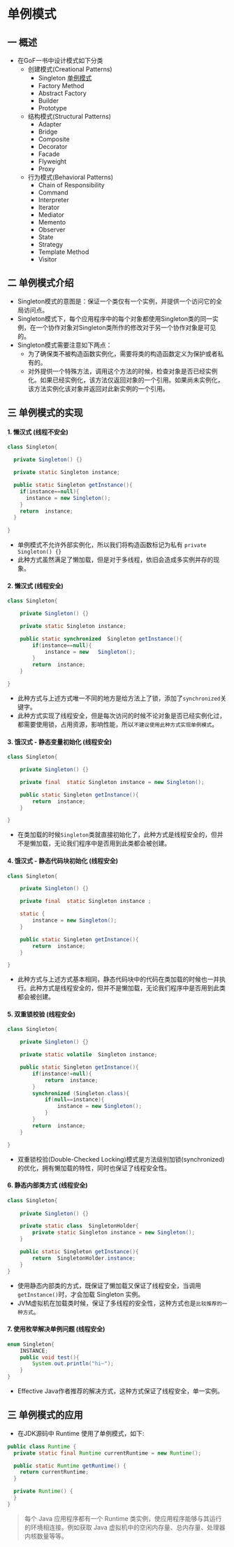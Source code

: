 # 单例模式
## 一 概述
- 在GoF一书中设计模式如下分类
  - 创建模式(Creational Patterns)
    - Singleton [单例模式](https://github.com/SpanishSoap/DesignPattern/tree/master/src/main/java/cn/ohbee/singleton)
    - Factory Method
    - Abstract Factory
    - Builder
    - Prototype
  - 结构模式(Structural Patterns) 
    - Adapter
    - Bridge
    - Composite
    - Decorator
    - Facade
    - Flyweight
    - Proxy
  - 行为模式(Behavioral Patterns)
    - Chain of Responsibility
    - Command
    - Interpreter
    - Iterator
    - Mediator
    - Memento
    - Observer
    - State
    - Strategy
    - Template Method
    - Visitor
## 二 单例模式介绍
- Singleton模式的意图是：保证一个类仅有一个实例，并提供一个访问它的全局访问点。
- Singleton模式下，每个应用程序中的每个对象都使用Singleton类的同一实例，在一个协作对象对Singleton类所作的修改对于另一个协作对象是可见的。
- Singleton模式需要注意如下两点：
  - 为了确保类不被构造函数实例化，需要将类的构造函数定义为保护或者私有的。
  - 对外提供一个特殊方法，调用这个方法的时候，检查对象是否已经实例化。如果已经实例化，该方法仅返回对象的一个引用。如果尚未实例化，该方法实例化该对象并返回对此新实例的一个引用。
## 三 单例模式的实现
#### 1. 懒汉式 (线程不安全)
```java
class Singleton{

  private Singleton() {}

  private static Singleton instance;

  public static Singleton getInstance(){
    if(instance==null){
      instance = new Singleton();
    }
    return  instance;
  }
  
}
```
- 单例模式不允许外部实例化，所以我们将构造函数标记为私有 `private Singleton() {}`
- 此种方式虽然满足了懒加载，但是对于多线程，依旧会造成多实例并存的现象。
#### 2. 懒汉式 (线程安全)
```java
class Singleton{

    private Singleton() {}

    private static Singleton instance;

    public static synchronized  Singleton getInstance(){
        if(instance==null){
            instance = new   Singleton();
        }
        return  instance;
    }

}
```
- 此种方式与上述方式唯一不同的地方是给方法上了锁，添加了`synchronized`关键字。
- 此种方式实现了线程安全，但是每次访问的时候不论对象是否已经实例化过，都需要使用锁，占用资源，影响性能，所以`不建议使用此种方式实现单例模式`。
#### 3. 饿汉式 - 静态变量初始化 (线程安全)
```java
class Singleton{

    private Singleton() {}

    private final  static Singleton instance = new Singleton();

    public static Singleton getInstance(){
        return  instance;
    }

}
```
- 在类加载的时候`Singleton`类就直接初始化了，此种方式是线程安全的，但并不是懒加载，无论我们程序中是否用到此类都会被创建。
#### 4. 饿汉式 - 静态代码块初始化 (线程安全)
```java
class Singleton{

    private Singleton() {}

    private final  static Singleton instance ;

    static {
        instance = new Singleton();
    }

    public static Singleton getInstance(){
        return  instance;
    }

}
```
- 此种方式与上述方式基本相同，静态代码块中的代码在类加载的时候也一并执行。此种方式是线程安全的，但并不是懒加载，无论我们程序中是否用到此类都会被创建。
#### 5. 双重锁校验 (线程安全)
```java
class Singleton{

    private Singleton() {}

    private static volatile  Singleton instance;

    public static Singleton getInstance(){
        if(instance!=null){
            return  instance;
        }
        synchronized (Singleton.class){
            if(null==instance){
                instance = new Singleton();
            }
        }
        return  instance;
    }

}
```
- 双重锁校验(Double-Checked Locking)模式是方法级别加锁(synchronized)的优化，拥有懒加载的特性，同时也保证了线程安全性。
#### 6. 静态内部类方式 (线程安全)
```java
class Singleton{
    
    private Singleton() {}

    private static class  SingletonHolder{
        private static Singleton instance = new Singleton();
    }

    public static Singleton getInstance(){
        return  SingletonHolder.instance;
    }
}
```
- 使用静态内部类的方式，既保证了懒加载又保证了线程安全，当调用`getInstance()`时，才会加载 Singleton 实例。
- JVM虚拟机在加载类时候，保证了多线程的安全性，这种方式也是`比较推荐的一种方式`。
#### 7. 使用枚举解决单例问题 (线程安全)
```java
enum Singleton{
    INSTANCE;
    public void test(){
        System.out.println("hi~");
    }
}
```
- Effective Java作者推荐的解决方式，这种方式保证了线程安全，单一实例。
## 三 单例模式的应用
- 在JDK源码中 Runtime 使用了单例模式，如下:
```java
public class Runtime {
  private static final Runtime currentRuntime = new Runtime();

  public static Runtime getRuntime() {
    return currentRuntime;
  }

  private Runtime() {
  }
}
```
> 每个 Java 应用程序都有一个 Runtime 类实例，使应用程序能够与其运行的环境相连接。例如获取 Java 虚拟机中的空闲内存量、总内存量、处理器内核数量等等。
